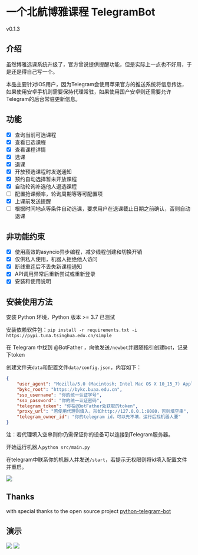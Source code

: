 # 一个北航博雅课程 TelegramBot

v0.1.3

## 介绍

虽然博雅选课系统升级了，官方曾说提供提醒功能，但是实际上一点也不好用，于是还是得自己写一个。

本品主要针对iOS用户，因为Telegram会使用苹果官方的推送系统将信息传达，如果使用安卓手机则需要保持代理常驻，如果使用国产安卓则还需要允许Telegram的后台常驻更新信息。

## 功能

- [x] 查询当前可选课程
- [x] 查看已选课程
- [x] 查看课程详情
- [x] 选课
- [x] 退课
- [x] 开放预选课程时发送通知
- [x] 预约自动选择暂未开放课程
- [x] 自动轮询补选他人退选课程
- [ ] 配置抢课频率，轮询周期等等可配置项
- [x] 上课前发送提醒
- [ ] 根据时间地点等条件自动选课，要求用户在退课截止日期之前确认，否则自动退课

## 非功能约束

- [x] 使用高效的asyncio异步编程，减少线程创建和切换开销
- [x] 仅供私人使用，机器人拒绝他人访问
- [x] 断线重连后不丢失新课程通知
- [x] API调用异常后重新尝试或重新登录
- [x] 安装和使用说明

## 安装使用方法

安装 Python 环境，Python 版本 >= 3.7 已测试

安装依赖软件包：`pip install -r requirements.txt -i https://pypi.tuna.tsinghua.edu.cn/simple`

在 Telegram 中找到 @BotFather ，向他发送`/newbot`并跟随指引创建bot，记录下token

创建文件夹`data`和配置文件`data/config.json`，内容如下：

```json
{
    "user_agent": "Mozilla/5.0 (Macintosh; Intel Mac OS X 10_15_7) AppleWebKit/537.36 (KHTML, like Gecko) Chrome/98.0.4758.109 Safari/537.36",
    "bykc_root": "https://bykc.buaa.edu.cn",
    "sso_username": "你的统一认证学号",
    "sso_password": "你的统一认证密码",
    "telegram_token": "你在@BotFather处获取的token",
    "proxy_url": "若使用代理则填入，形如http://127.0.0.1:8080，否则填空串",
    "telegram_owner_id": "你的telegram id，可以先不填，运行后找机器人要"
}
```

注：若代理填入空串则你仍需保证你的设备可以连接到Telegram服务器。

开始运行机器人`python src/main.py`

在telegram中联系你的机器人并发送`/start`，若提示无权限则将id填入配置文件并重启。

![](img/img0.jpg)

## Thanks

with special thanks to the open source project [python-telegram-bot](https://github.com/python-telegram-bot/python-telegram-bot/)


## 演示
![](img/img1.jpg)
![](img/img2.jpg)

